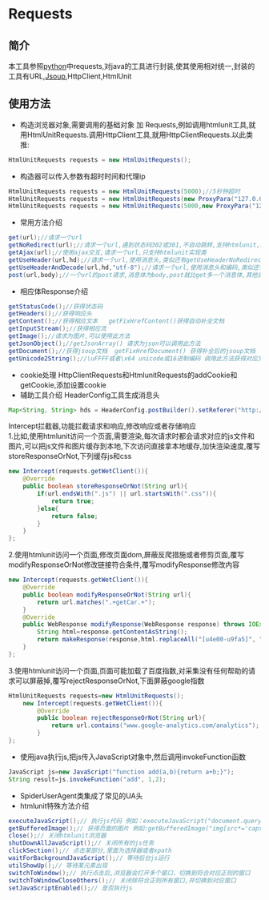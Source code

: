 # Requests
## 简介
本工具参照<u>python</u>中requests,对java的工具进行封装,使其使用相对统一,封装的工具有URL,<u>Jsoup</u>,HttpClient,HtmlUnit
## 使用方法
* 构造浏览器对象,需要调用的基础对象 加 Requests,例如调用htmlunit工具,就用HtmlUnitRequests.调用HttpClient工具,就用HttpClientRequests.以此类推:
```Java
HtmlUnitRequests requests = new HtmlUnitRequests();
```
* 构造器可以传入参数有超时时间和代理ip
```Java
HtmlUnitRequests requests = new HtmlUnitRequests(5000);//5秒钟超时
HtmlUnitRequests requests = new HtmlUnitRequests(new ProxyPara("127.0.0.1",12345));//设置代理
HtmlUnitRequests requests = new HtmlUnitRequests(5000,new ProxyPara("127.0.0.1",12345));//设置代理和超时时间
```
* 常用方法介绍
```Java
get(url);//请求一个url
getNoRedirect(url);//请求一个url,遇到状态码302或301,不自动跳转,支持htmlunit,httpClient实现类
getAjax(url);//使用ajax交互,请求一个url,只支持htmlunit实现类
getUseHeader(url,hd);//请求一个url,使用消息头,类似还有getUseHeaderNoRedirect,getUseHeaderAjax
getUseHeaderAndDecode(url,hd,"utf-8");//请求一个url,使用消息头和编码,类似还有getUseHeaderAndDecodeNoRedirect,getUseHeaderAndDecodeAjax
post(url,body);//一个url的post请求,消息体为body,post就比get多一个消息体,其他实现方法参考get实现
```
* 相应体Response介绍
```Java
getStatusCode();//获得状态码
getHeaders();//获得响应头
getContent();//获得相应文本   getFixHrefContent()获得自动补全文档
getInputStream();//获得相应流
getImage();//请求为图片,可以使用此方法
getJsonObject();//getJsonArray() 请求为json可以调用此方法
getDocument();//获得jsoup文档  getFixHrefDocument() 获得补全后的jsoup文档
getUnicode2String();//\uFFFF或者\x64 unicode或16进制编码 调用此方法获得对应文本
```
* cookie处理
HttpClientRequests和HtmlunitRequests的addCookie和getCookie,添加设置cookie
* 辅助工具介绍
HeaderConfig工具生成消息头
```Java
Map<String, String> hds = HeaderConfig.postBuilder().setReferer("http://www.baidu.com").build();
```
Intercept拦截器,功能拦截请求和响应,修改响应或者存储响应<br>
1.比如,使用htmlunit访问一个页面,需要渲染,每次请求时都会请求对应的js文件和图片,可以把js文件和图片缓存到本地,下次访问直接拿本地缓存,加快渲染速度,覆写storeResponseOrNot,下列缓存js和css
```Java
new Intercept(requests.getWetClient()){
	@Override
    public boolean storeResponseOrNot(String url){
		if(url.endsWith(".js") || url.startsWith(".css")){
			return true;
		}else{
			return false;
		}
    }
};
```
2.使用htmlunit访问一个页面,修改页面dom,屏蔽反爬措施或者修剪页面,覆写modifyResponseOrNot修改链接符合条件,覆写modifyResponse修改内容
```Java
new Intercept(requests.getWetClient()){
	@Override
    public boolean modifyResponseOrNot(String url){
    	return url.matches(".+getCar.+");
    }
    @Override
    public WebResponse modifyResponse(WebResponse response) throws IOException{
    	String html=response.getContentAsString();
    	return makeResponse(response,html.replaceAll("[u4e00-u9fa5]", ""));
    }
};
```
3.使用htmlunit访问一个页面,页面可能加载了百度指数,对采集没有任何帮助的请求可以屏蔽掉,覆写rejectResponseOrNot,下面屏蔽google指数
```Java
HtmlUnitRequests requests=new HtmlUnitRequests();
	new Intercept(requests.getWetClient()){
		@Override
	    public boolean rejectResponseOrNot(String url){
	    	return url.contains("www.google-analytics.com/analytics");
	    }
};
```
* 使用java执行js,把js传入JavaScript对象中,然后调用invokeFunction函数
```Java
JavaScript js=new JavaScript("function add(a,b){return a+b;}");
String result=js.invokeFunction("add", 1,2);
```
* SpiderUserAgent类集成了常见的UA头
* htmlunit特殊方法介绍
```Java
executeJavaScript();// 执行js代码 例如：executeJavaScript("document.querySelector(\"a[href*='detail']\").click();"),点击属性href包含datail的a标签
getBufferedImage();// 获得页面的图片 例如:getBufferedImage("img[src*='captcha']"),属性src包含captcha的img标签对应的图片
close();// 关闭htmlunit浏览器
shutDownAllJavaScript();// 关闭所有的js任务
clickSection();// 点击某部分,里面为选择器或者xpath
waitForBackgroundJavaScript();// 等待后台js运行
utilShowUp();// 等待某元素出现
switchToWindow();// 执行点击后,浏览器会打开多个窗口，切换到符合对应正则的窗口
switchToWindowCloseOthers();// 关闭除符合正则所有窗口,并切换到对应窗口
setJavaScriptEnabled();// 是否执行js
```